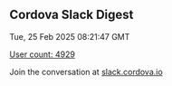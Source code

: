 ## Cordova Slack Digest
Tue, 25 Feb 2025 08:21:47 GMT

[User count: 4929](https://cordova.slack.com/)


Join the conversation at [slack.cordova.io](http://slack.cordova.io/)
